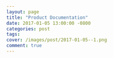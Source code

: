 ```yaml
---
layout: page
title: "Product Documentation"
date: 2017-01-05 13:00:00 -0800
categories: post
tags: 
cover: /images/post/2017-01-05--1.png
comment: true
---
```


